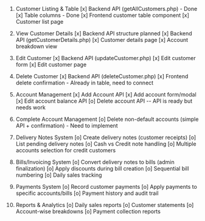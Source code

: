 1. Customer Listing & Table
   [x] Backend API (getAllCustomers.php) - Done
   [x] Table columns - Done
   [x] Frontend customer table component
   [x] Customer list page

2. View Customer Details
   [x] Backend API structure planned
   [x] Backend API (getCustomerDetails.php)
   [x] Customer details page
   [x] Account breakdown view

3. Edit Customer
   [x] Backend API (updateCustomer.php)
   [x] Edit customer form
   [x] Edit customer page

4. Delete Customer
   [x] Backend API (deleteCustomer.php)
   [x] Frontend delete confirmation - Already in table, need to connect

5. Account Management
   [x] Add Account API
   [x] Add account form/modal
   [x] Edit account balance API
   [o] Delete account API -- API is ready but needs work

6. Complete Account Management
   [o] Delete non-default accounts (simple API + confirmation) - Need to implement

7. Delivery Notes System
   [o] Create delivery notes (customer receipts)
   [o] List pending delivery notes
   [o] Cash vs Credit note handling
   [o] Multiple accounts selection for credit customers

8. Bills/Invoicing System
   [o] Convert delivery notes to bills (admin finalization)
   [o] Apply discounts during bill creation
   [o] Sequential bill numbering
   [o] Daily sales tracking

9. Payments System
   [o] Record customer payments
   [o] Apply payments to specific accounts/bills
   [o] Payment history and audit trail

10. Reports & Analytics
    [o] Daily sales reports
    [o] Customer statements
    [o] Account-wise breakdowns
    [o] Payment collection reports
